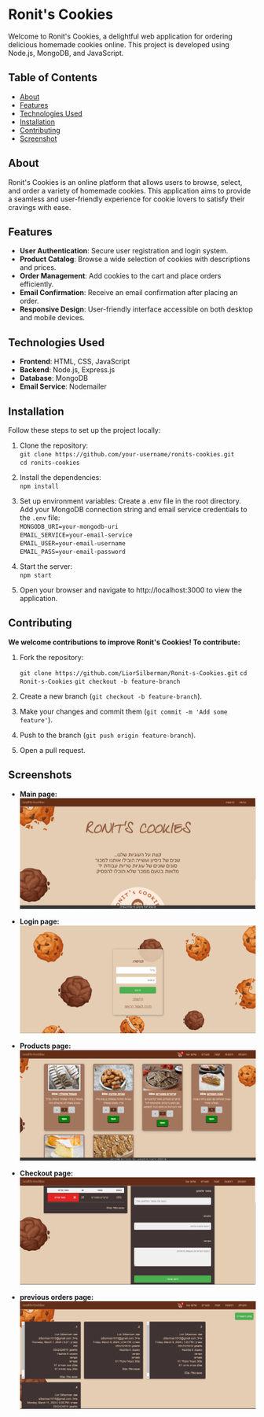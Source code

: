 # Ronit's Cookies

Welcome to Ronit's Cookies, a delightful web application for ordering delicious homemade cookies online. This project is developed using Node.js, MongoDB, and JavaScript.

## Table of Contents

- [About](#about)
- [Features](#features)
- [Technologies Used](#technologies-used)
- [Installation](#installation)
- [Contributing](#contributing)
- [Screenshot](#screenshots)

## About

Ronit's Cookies is an online platform that allows users to browse, select, and order a variety of homemade cookies. This application aims to provide a seamless and user-friendly experience for cookie lovers to satisfy their cravings with ease.

## Features

- **User Authentication**: Secure user registration and login system.
- **Product Catalog**: Browse a wide selection of cookies with descriptions and prices.
- **Order Management**: Add cookies to the cart and place orders efficiently.
- **Email Confirmation**: Receive an email confirmation after placing an order.
- **Responsive Design**: User-friendly interface accessible on both desktop and mobile devices.

## Technologies Used

- **Frontend**: HTML, CSS, JavaScript
- **Backend**: Node.js, Express.js
- **Database**: MongoDB
- **Email Service**: Nodemailer

## Installation

Follow these steps to set up the project locally:

1. Clone the repository:<br>
   `git clone https://github.com/your-username/ronits-cookies.git`<br>
   `cd ronits-cookies`<br>

2. Install the dependencies:<br>
    `npm install`

3. Set up environment variables:
    Create a .env file in the root directory.<br>
    Add your MongoDB connection string and email service credentials to the `.env` file:<br>
        `MONGODB_URI=your-mongodb-uri`<br>
        `EMAIL_SERVICE=your-email-service`<br>
        `EMAIL_USER=your-email-username`<br>
        `EMAIL_PASS=your-email-password`<br>

4. Start the server:<br>
    `npm start`

5. Open your browser and navigate to http://localhost:3000 to view the application.

## Contributing
**We welcome contributions to improve Ronit's Cookies! To contribute:**
1. Fork the repository:
    
    `git clone https://github.com/LiorSilberman/Ronit-s-Cookies.git`
    `cd Ronit-s-Cookies`
    `git checkout -b feature-branch`

2. Create a new branch (`git checkout -b feature-branch`).

3. Make your changes and commit them (`git commit -m 'Add some feature'`).

4. Push to the branch (`git push origin feature-branch`).

5. Open a pull request.

## Screenshots
- **Main page:**
![Main page](images/main_before.PNG)

- **Login page:**
![login page](images/login.PNG)

- **Products page:**
![Products page](images/products.PNG)

- **Checkout page:**
![Checkout page](images/checkout.PNG)

- **previous orders page:**
![orders page](images/pre_orders.PNG)